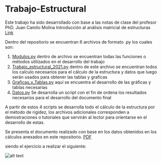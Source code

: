 # Trabajo-Estructural

Este trabajo ha sido desarrollado con base a las notas de clase del profesor PhD. Juan Camilo Molina
Introducción al análisis matricial de estructuras [Link]

Dentro del repositorio se encuentran 6 archivos de formato .py los cuales son:

1. [Modulos.py](Modulos.py) dentro de archivo se encuentran todas las funciones o métodos utilizados en el desarrollo del trabajo
2. [Trabajo_estructural_2021.py](Trabajo_estructural_2021.py) dentro de este archivo se encuentran todos los calculo necesarios para el cálculo de la estructura y datos que luego serán usados para obtener las tablas y graficas
3. [Graficas_y_Tablas.py](Graficas_y_Tablas.py) aquí se encuentra el desarrollo de las gráficas y tablas necesarias
4. [Datos.py](Datos.py) Se desarrolla un script con el fin de ordena los resultados necesarios para el desarrollo del documento final

A partir de estos 4 scripts se desarrolla todo el cálculo de la estructura por el método de rigidez, los archivos adicionales corresponden a demostraciones o tutoriales que servirán al lector para orientarse en el desarrollo de estas.

Se presenta el documento realizado con base en los datos obtenidos en los cálculos anexados en este repositorio. [PDF](LaTex/Informe/Trabajo_Estructural_2021__Solo_resultados_.pdf)

siendo el ejercicio a realizar el siguiente:

![alt text](https://github.com/Sajimenezgo-unal/Trabajo-Estructural/blob/main/Enunciado_Grafica.png?raw=true "Figura de la estructura a calcular")

[link]: https://www.researchgate.net/publication/330567201_Introduccion_al_analisis_matricial_de_estructuras.
